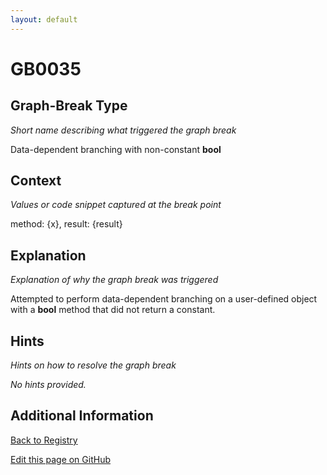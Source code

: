 ```yaml
---
layout: default
---
```

# GB0035

## Graph-Break Type
*Short name describing what triggered the graph break*

Data-dependent branching with non-constant __bool__

## Context
*Values or code snippet captured at the break point*

method: {x}, result: {result}

## Explanation
*Explanation of why the graph break was triggered*

Attempted to perform data-dependent branching on a user-defined object with a __bool__ method that did not return a constant.

## Hints
*Hints on how to resolve the graph break*

*No hints provided.*


## Additional Information

<!-- ADDITIONAL INFORMATION START - Add custom information below this line -->

<!-- ADDITIONAL INFORMATION END -->

[Back to Registry](../index.html)

[Edit this page on GitHub](https://github.com/pytorch-labs/compile-graph-break-site/edit/main/docs/gb/gb0035.md)
